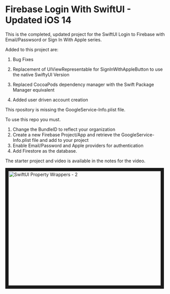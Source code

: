 # Firebase Login With SwiftUI - Updated iOS 14

This is the completed, updated project for the SwiftUI Login to Firebase with Email/Passwsord or Sign In With Apple series.

Added to this project are:

1. Bug Fixes

2. Replacement of UIViewRepresentable for SignInWithAppleButton to use the native SwiftyUI Version

3. Replaced CocoaPods dependency manager with the Swift Package Manager equivalent

4. Added user driven account creation

   

This rpository is missing the GoogleService-Info.plist file. 

To use this repo you must.

1.  Change the BundleID to reflect your organization
2. Create a new Firebase Project/App and retrieve the GoogleService-Info.plist file and add to your project
3. Enable Email/Password and Apple providers for authentication
4. Add Firestore as the database.



The starter project and video is available in the notes for the video.

<a href="http://www.youtube.com/watch?feature=player_embedded&v=u3RIfxSk1As
" target="_blank"><img src="http://img.youtube.com/vi/u3RIfxSk1As/0.jpg" 
alt="SwiftUI Property Wrappers - 2" width="480" height="360" border="10" /></a>